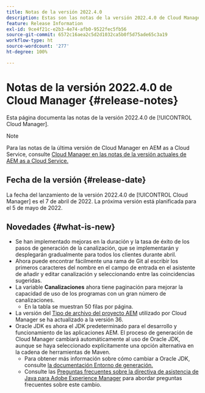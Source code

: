 ```yaml
---
title: Notas de la versión 2022.4.0
description: Estas son las notas de la versión 2022.4.0 de Cloud Manager.
feature: Release Information
exl-id: 9ce4f21c-e2b3-4e74-afb0-9522fec5fb56
source-git-commit: 6572c16aea2c5d2d1032ca5b0f5d75ade65c3a19
workflow-type: ht
source-wordcount: '277'
ht-degree: 100%

---
```


# Notas de la versión 2022.4.0 de Cloud Manager {#release-notes}

Esta página documenta las notas de la versión 2022.4.0 de [!UICONTROL Cloud Manager].

>[!NOTE]
>
>Para las notas de la última versión de Cloud Manager en AEM as a Cloud Service, consulte [Cloud Manager en las notas de la versión actuales de AEM as a Cloud Service.](https://experienceleague.adobe.com/docs/experience-manager-cloud-service/content/implementing/using-cloud-manager/release-notes-cloud-manager/release-notes-cm-current.html?lang=es)

## Fecha de la versión {#release-date}

La fecha del lanzamiento de la versión 2022.4.0 de [!UICONTROL Cloud Manager] es el 7 de abril de 2022. La próxima versión está planificada para el 5 de mayo de 2022.

## Novedades {#what-is-new}

* Se han implementado mejoras en la duración y la tasa de éxito de los pasos de generación de la canalización, que se implementarán y desplegarán gradualmente para todos los clientes durante abril.
* Ahora puede encontrar fácilmente una rama de Git al escribir los primeros caracteres del nombre en el campo de entrada en el asistente de añadir y editar canalización y seleccionando entre las coincidencias sugeridas.
* La variable **Canalizaciones** ahora tiene paginación para mejorar la capacidad de uso de los programas con un gran número de canalizaciones.
   * En la tabla se muestran 50 filas por página.
* La versión del [Tipo de archivo del proyecto AEM](https://experienceleague.adobe.com/docs/experience-manager-core-components/using/developing/archetype/overview.html?lang=es) utilizado por Cloud Manager se ha actualizado a la versión 36.
* Oracle JDK es ahora el JDK predeterminado para el desarrollo y funcionamiento de las aplicaciones AEM. El proceso de generación de Cloud Manager cambiará automáticamente al uso de Oracle JDK, aunque se haya seleccionado explícitamente una opción alternativa en la cadena de herramientas de Maven.
   * Para obtener más información sobre cómo cambiar a Oracle JDK, consulte [la documentación Entorno de generación.](/help/getting-started/build-environment.md#using-java-support)
   * Consulte las [Preguntas frecuentes sobre la directiva de asistencia de Java para Adobe Experience Manager](https://experienceleague.adobe.com/docs/experience-manager-65/assets/Java_Policy_for_Adobe_Experience_Manager.pdf) para abordar preguntas frecuentes sobre este cambio.
